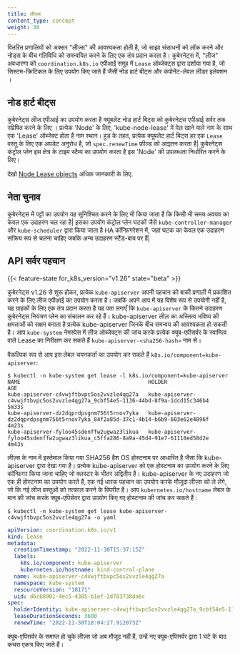 ```yaml
---
title: लीज़्स
content_type: concept
weight: 30
---
```


<!-- overview -->

वितरित प्रणालियों को अक्सर "लीज़्स" की आवश्यकता होती है, जो साझा संसाधनों को लॉक करने और नोड्स के बीच गतिविधि को समन्वयित करने के लिए एक तंत्र प्रदान करता है।
कुबेरनेट्स में, "लीज" अवधारणा को `coordination.k8s.io` एपीआई समूह में `Lease` ऑब्जेक्ट्स द्वारा दर्शाया गया है, जो सिस्टम-क्रिटिकल के लिए उपयोग किए जाते हैं जैसी नोड हार्ट बीट्स और कंपोनेंट-लेवल लीडर इलेक्शन  ।

<!-- body -->

## नोड हार्ट बीट्स

कुबेरनेट्स लीज एपीआई का उपयोग करता है क्यूबलेट नोड हार्ट बिट्स को कुबेरनेट्स एपीआई सर्वर तक संप्रेषित करने के लिए ।
प्रत्येक 'Node' के लिए, 'kube-node-lease' में मेल खाने वाले नाम के साथ एक 'Lease' ऑब्जेक्ट होता है नाम स्थान।
हुड के तहत, प्रत्येक क्यूबलेट हार्ट बिट्स हर एक `Lease` वस्तु के लिए एक अपडेट अनुरोध है, जो `spec.renewTime` फ़ील्ड को अद्यतन करता है|
कुबेरनेट्स कंट्रोल प्लेन इस क्षेत्र के टाइम स्टैम्प का उपयोग करता है इस 'Node' की उपलब्धता निर्धारित करने के लिए।

देखो [Node Lease objects](/docs/concepts/architecture/nodes/#heartbeats) अधिक जानकारी के लिए.

## नेता चुनाव

कुबेरनेट्स में पट्टों का उपयोग यह सुनिश्चित करने के लिए भी किया जाता है कि किसी भी समय अवयव का केवल एक उदाहरण चल रहा है|
इसका उपयोग कंट्रोल प्लेन घटकों जैसे `kube-controller-manager` और `kube-scheduler` द्वारा किया जाता है
HA कॉन्फ़िगरेशन में, जहां घटक का केवल एक उदाहरण सक्रिय रूप से चलना चाहिए जबकि अन्य
उदाहरण स्टैंड-बाय पर हैं|

## API सर्वर पहचान

{{< feature-state for_k8s_version="v1.26" state="beta" >}}

कुबेरनेट्स v1.26 से शुरू होकर, प्रत्येक `kube-apiserver` अपनी पहचान को बाकी प्रणाली में प्रकाशित करने के लिए लीज एपीआई का उपयोग करता है।
जबकि अपने आप में यह विशेष रूप से उपयोगी नहीं है, यह ग्राहकों के लिए एक तंत्र प्रदान करता है यह पता लगाएँ कि `kube-apiserver` के कितने उदाहरण कुबेरनेट्स नियंत्रण प्लेन का संचालन कर रहे हैं।
kube-apiserver लीज़ का अस्तित्व भविष्य की क्षमताओं को सक्षम बनाता है प्रत्येक kube-apiserver जिनके बीच समन्वय की आवश्यकता हो सकती है।
आप `kube-system` नेमस्पेस में लीज ऑब्जेक्ट्स की जांच करके प्रत्येक क्यूब-एपीसर्वर के स्वामित्व वाले Lease का निरीक्षण कर सकते हैं
`kube-apiserver-<sha256-hash>` नाम से।

वैकल्पिक रूप से आप इस लेबल चयनकर्ता का उपयोग कर सकते हैं `k8s.io/component=kube-apiserver`:

```shell
$ kubectl -n kube-system get lease -l k8s.io/component=kube-apiserver
NAME                                        HOLDER                                                                           AGE
kube-apiserver-c4vwjftbvpc5os2vvzle4qg27a   kube-apiserver-c4vwjftbvpc5os2vvzle4qg27a_9cbf54e5-1136-44bd-8f9a-1dcd15c346b4   5m33s
kube-apiserver-dz2dqprdpsgnm756t5rnov7yka   kube-apiserver-dz2dqprdpsgnm756t5rnov7yka_84f2a85d-37c1-4b14-b6b9-603e62e4896f   4m23s
kube-apiserver-fyloo45sdenffw2ugwaz3likua   kube-apiserver-fyloo45sdenffw2ugwaz3likua_c5ffa286-8a9a-45d4-91e7-61118ed58d2e   4m43s
```
लीज़्स के नाम में इस्तेमाल किया गया SHA256 हैश OS होस्टनाम पर आधारित है जैसा कि kube-apiserver द्वारा देखा गया है। प्रत्येक kube-apiserver को एक होस्टनाम का उपयोग करने के लिए कॉन्फ़िगर किया जाना चाहिए जो क्लस्टर के भीतर अद्वितीय है। kube-apiserver के नए उदाहरण जो एक ही होस्टनाम का उपयोग करते हैं, एक नई धारक पहचान का उपयोग करके मौजूदा लीज़्स को ले लेंगे, जो कि नई लीज वस्तुओं को तत्काल करने के विपरीत है। आप `kubernetes.io/hostname` लेबल के मान की जांच करके क्यूब-एपिसेवर द्वारा उपयोग किए गए होस्टनाम की जांच कर सकते हैं :

```shell
$ kubectl -n kube-system get lease kube-apiserver-c4vwjftbvpc5os2vvzle4qg27a -o yaml
```

```yaml
apiVersion: coordination.k8s.io/v1
kind: Lease
metadata:
  creationTimestamp: "2022-11-30T15:37:15Z"
  labels:
    k8s.io/component: kube-apiserver
    kubernetes.io/hostname: kind-control-plane
  name: kube-apiserver-c4vwjftbvpc5os2vvzle4qg27a
  namespace: kube-system
  resourceVersion: "18171"
  uid: d6c68901-4ec5-4385-b1ef-2d783738da6c
spec:
  holderIdentity: kube-apiserver-c4vwjftbvpc5os2vvzle4qg27a_9cbf54e5-1136-44bd-8f9a-1dcd15c346b4
  leaseDurationSeconds: 3600
  renewTime: "2022-11-30T18:04:27.912073Z"
```

क्यूब-एपिसर्वर के समाप्त हो चुके लीज़्स जो अब मौजूद नहीं हैं, उन्हें नए क्यूब-एपिसर्वर द्वारा 1 घंटे के बाद कचरा एकत्र किए जाते हैं।
